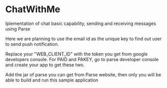 # ChatWithMe
Iplementation of chat basic capability, sending and receiving messages using Parse

Here we are planning to use the email id as the unique key to find out user to send push notification.

Replace your "WEB_CLIENT_ID" with the token you get from google developers console.
For PAID and PAKEY, go to parse developer console and create your app to get these two.

Add the jar of parse you can get from Parse website, then only you will be able to build and run this sample application


